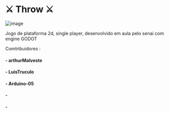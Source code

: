 #  ⚔️   Throw   ⚔️

![image](https://github.com/user-attachments/assets/66a192f0-441d-403a-9466-06a1dad4327c)

Jogo de plataforma 2d, single player, desenvolvido em aula pelo senai com engine GODOT

Comtribuidores : 

#### - arthurMalveste

#### - LuisTruculo

#### - Arduino-05

#### - 

#### -


